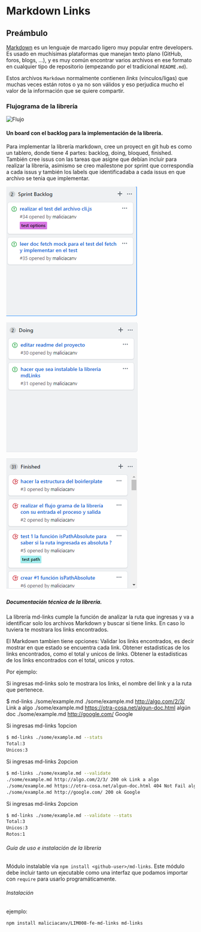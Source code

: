 # Markdown Links

## Preámbulo

[Markdown](https://es.wikipedia.org/wiki/Markdown) es un lenguaje de marcado
ligero muy popular entre developers. Es usado en muchísimas plataformas que
manejan texto plano (GitHub, foros, blogs, ...), y es muy común
encontrar varios archivos en ese formato en cualquier tipo de repositorio
(empezando por el tradicional `README.md`).

Estos archivos `Markdown` normalmente contienen _links_ (vínculos/ligas) que
muchas veces están rotos o ya no son válidos y eso perjudica mucho el valor de
la información que se quiere compartir.

### Flujograma de la librería

![Flujo](imgFlujograma/flujoGrama-Markdown.PNG)

#### Un board con el backlog para la implementación de la librería.

Para implementar la librería markdown, cree un proyect en git hub es como un tablero, donde tiene 4 partes: backlog, doing, bloqued, finished.
También cree issus con las tareas que asigne que debían incluir para realizar la libreria, asimismo se creo mailestone por sprint que correspondía a cada issus y también los labels que identificadaba a cada issus en que archivo se tenia que implementar.

![backlog](imgFlujograma/backlog.PNG)

![doing](imgFlujograma/doing.PNG)

![finished](imgFlujograma/finished.PNG)

##### Documentación técnica de la librería.

La librería md-links cumple la función de analizar la ruta que ingresas y va a identificar solo los archivos Markdown y buscar si tiene links.
En caso lo tuviera te mostrara los links encontrados.

El Markdown tambien tiene opciones:
Validar los links encontrados, es decir mostrar en que estado se encuentra cada link.
Obtener estadisticas de los links encontrados, como el total y unicos de links.
Obtener la estadisticas de los links encontrados con el total, unicos y rotos.

Por ejemplo:

Si ingresas md-links <ruta> 
solo te mostrara los links, el nombre del link y a la ruta que pertenece.

$ md-links ./some/example.md
./some/example.md http://algo.com/2/3/ Link a algo
./some/example.md https://otra-cosa.net/algun-doc.html algún doc
./some/example.md http://google.com/ Google

Si ingresas md-links <ruta> 1opcion

```sh
$ md-links ./some/example.md --stats
Total:3
Unicos:3
```

Si ingresas md-links <ruta> 2opcion

```sh
$ md-links ./some/example.md --validate
./some/example.md http://algo.com/2/3/ 200 ok Link a algo
./some/example.md https://otra-cosa.net/algun-doc.html 404 Not Fail algún doc
./some/example.md http://google.com/ 200 ok Google
```

Si ingresas md-links <ruta> 2opcion

```sh
$ md-links ./some/example.md --validate --stats
Total:3
Unicos:3
Rotos:1
```

###### Guía de uso e instalación de la librería

Módulo instalable via `npm install <github-user>/md-links`. Este módulo debe
incluir tanto un ejecutable como una interfaz que podamos importar con `require`
para usarlo programáticamente.

###### Instalación
ejemplo:

```sh
npm install maliciacanv/LIM008-fe-md-links md-links
```



